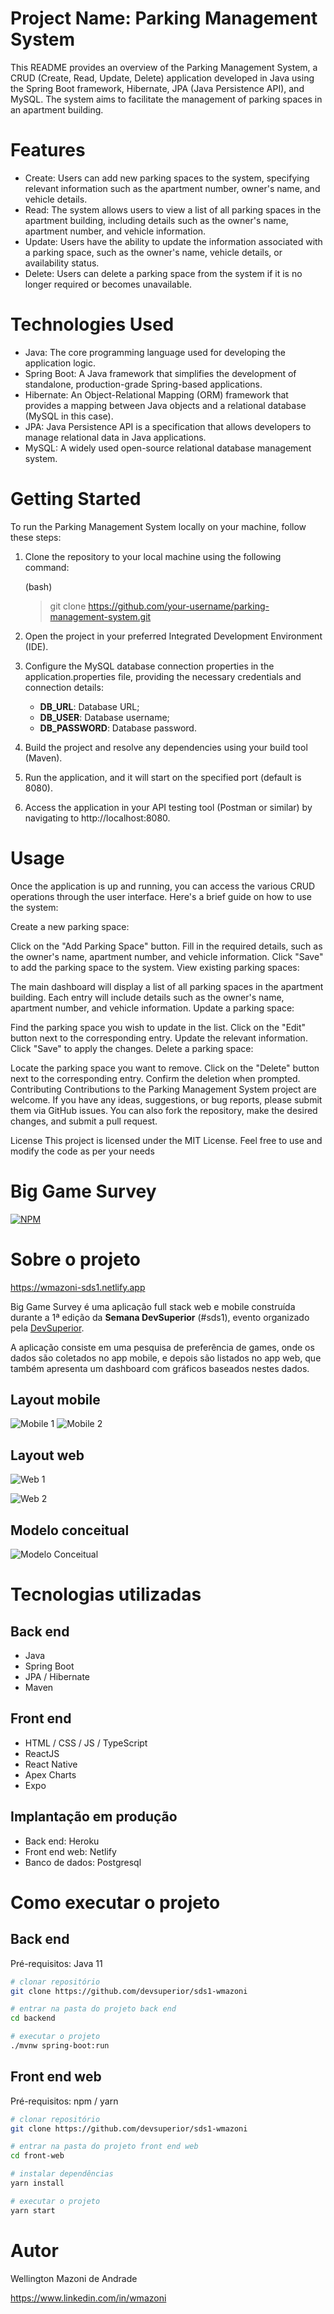 # Project Name: Parking Management System
This README provides an overview of the Parking Management System, a CRUD (Create, Read, Update, Delete) application developed in Java using the Spring Boot framework, Hibernate, JPA (Java Persistence API), and MySQL. The system aims to facilitate the management of parking spaces in an apartment building.

# Features
- Create: Users can add new parking spaces to the system, specifying relevant information such as the apartment number, owner's name, and vehicle details.
- Read: The system allows users to view a list of all parking spaces in the apartment building, including details such as the owner's name, apartment number, and vehicle information.
- Update: Users have the ability to update the information associated with a parking space, such as the owner's name, vehicle details, or availability status.
- Delete: Users can delete a parking space from the system if it is no longer required or becomes unavailable.

# Technologies Used
- Java: The core programming language used for developing the application logic.
- Spring Boot: A Java framework that simplifies the development of standalone, production-grade Spring-based applications.
- Hibernate: An Object-Relational Mapping (ORM) framework that provides a mapping between Java objects and a relational database (MySQL in this case).
- JPA: Java Persistence API is a specification that allows developers to manage relational data in Java applications.
- MySQL: A widely used open-source relational database management system.

# Getting Started
To run the Parking Management System locally on your machine, follow these steps:

1. Clone the repository to your local machine using the following command:

      (bash)
      > git clone https://github.com/your-username/parking-management-system.git

2. Open the project in your preferred Integrated Development Environment (IDE).

3. Configure the MySQL database connection properties in the application.properties file, providing the necessary credentials and connection details:
    - **DB_URL**: Database URL;
    - **DB_USER**: Database username;
    - **DB_PASSWORD**: Database password.

4. Build the project and resolve any dependencies using your build tool (Maven).

5. Run the application, and it will start on the specified port (default is 8080).

6. Access the application in your API testing tool (Postman or similar) by navigating to http://localhost:8080.

# Usage
Once the application is up and running, you can access the various CRUD operations through the user interface. Here's a brief guide on how to use the system:

Create a new parking space:

Click on the "Add Parking Space" button.
Fill in the required details, such as the owner's name, apartment number, and vehicle information.
Click "Save" to add the parking space to the system.
View existing parking spaces:

The main dashboard will display a list of all parking spaces in the apartment building.
Each entry will include details such as the owner's name, apartment number, and vehicle information.
Update a parking space:

Find the parking space you wish to update in the list.
Click on the "Edit" button next to the corresponding entry.
Update the relevant information.
Click "Save" to apply the changes.
Delete a parking space:

Locate the parking space you want to remove.
Click on the "Delete" button next to the corresponding entry.
Confirm the deletion when prompted.
Contributing
Contributions to the Parking Management System project are welcome. If you have any ideas, suggestions, or bug reports, please submit them via GitHub issues. You can also fork the repository, make the desired changes, and submit a pull request.

License
This project is licensed under the MIT License. Feel free to use and modify the code as per your needs

# Big Game Survey 
[![NPM](https://img.shields.io/npm/l/react)](https://github.com/devsuperior/sds1-wmazoni/blob/master/LICENSE) 

# Sobre o projeto

https://wmazoni-sds1.netlify.app

Big Game Survey é uma aplicação full stack web e mobile construída durante a 1ª edição da **Semana DevSuperior** (#sds1), evento organizado pela [DevSuperior](https://devsuperior.com "Site da DevSuperior").

A aplicação consiste em uma pesquisa de preferência de games, onde os dados são coletados no app mobile, e depois são listados no app web, que também apresenta um dashboard com gráficos baseados nestes dados.

## Layout mobile
![Mobile 1](https://github.com/acenelio/assets/raw/main/sds1/mobile1.png) ![Mobile 2](https://github.com/acenelio/assets/raw/main/sds1/mobile2.png)

## Layout web
![Web 1](https://github.com/acenelio/assets/raw/main/sds1/web1.png)

![Web 2](https://github.com/acenelio/assets/raw/main/sds1/web2.png)

## Modelo conceitual
![Modelo Conceitual](https://github.com/acenelio/assets/raw/main/sds1/modelo-conceitual.png)

# Tecnologias utilizadas
## Back end
- Java
- Spring Boot
- JPA / Hibernate
- Maven
## Front end
- HTML / CSS / JS / TypeScript
- ReactJS
- React Native
- Apex Charts
- Expo
## Implantação em produção
- Back end: Heroku
- Front end web: Netlify
- Banco de dados: Postgresql

# Como executar o projeto

## Back end
Pré-requisitos: Java 11

```bash
# clonar repositório
git clone https://github.com/devsuperior/sds1-wmazoni

# entrar na pasta do projeto back end
cd backend

# executar o projeto
./mvnw spring-boot:run
```

## Front end web
Pré-requisitos: npm / yarn

```bash
# clonar repositório
git clone https://github.com/devsuperior/sds1-wmazoni

# entrar na pasta do projeto front end web
cd front-web

# instalar dependências
yarn install

# executar o projeto
yarn start
```

# Autor

Wellington Mazoni de Andrade

https://www.linkedin.com/in/wmazoni
